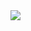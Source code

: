 <img src="https://en.wikipedia.org/wiki/Derrick_(TV_series)#/media/File:Bundesarchiv_B_145_Bild-F034156-0025,_Bonn,_Bundeskanzler_Brandt_empf%C3%A4ngt_Schauspieler.jpg"/>
